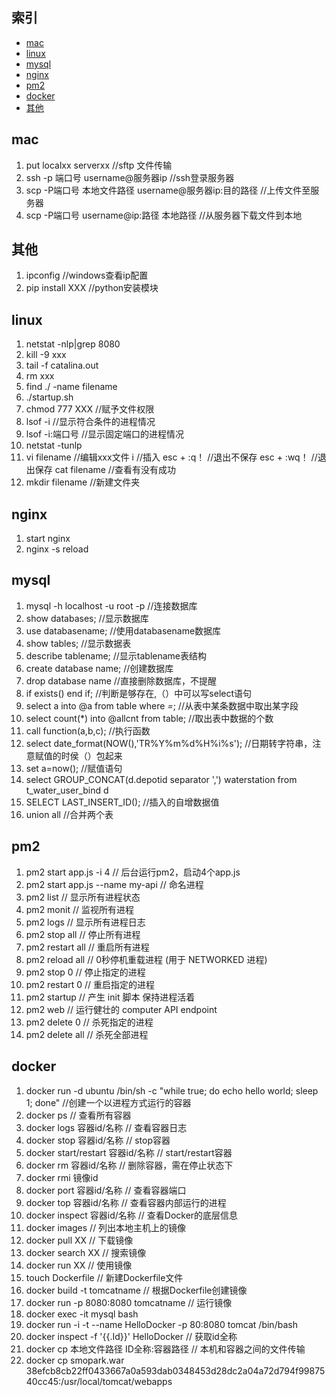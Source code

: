 ## 索引

- [mac](#mac)
- [linux](#linux)
- [mysql](#mysql)
- [nginx](#nginx)
- [pm2](#pm2)
- [docker](#docker)
- [其他](其他)

## mac
1. put localxx  serverxx    //sftp 文件传输
1. ssh -p 端口号 username@服务器ip    //ssh登录服务器
1. scp -P端口号 本地文件路径 username@服务器ip:目的路径   //上传文件至服务器
1. scp -P端口号 username@ip:路径 本地路径     //从服务器下载文件到本地

## 其他
1. ipconfig               //windows查看ip配置
1. pip install XXX        //python安装模块

## linux

1.  netstat -nlp|grep 8080 
1.  kill -9 xxx 
1.  tail -f catalina.out
1.  rm xxx
1.  find ./ -name filename 
1.  ./startup.sh
1.  chmod 777 XXX                                //赋予文件权限
1.  lsof -i                                      //显示符合条件的进程情况
1.  lsof -i:端口号                               //显示固定端口的进程情况
1.  netstat -tunlp
1.  vi filename                                 //编辑xxx文件
        i                                       //插入
    esc + :q！                                  //退出不保存
    esc + :wq！                                 //退出保存
    cat filename                                //查看有没有成功
1. mkdir filename                               //新建文件夹

## nginx

1.  start nginx                               
1.  nginx -s reload


## mysql

1.  mysql -h localhost -u root -p                //连接数据库
1.  show databases;                              //显示数据库
1.  use databasename;                            //使用databasename数据库
1.  show tables;                                 //显示数据表
1.  describe tablename;                          //显示tablename表结构
1.  create database name;                        //创建数据库
1.  drop database name                           //直接删除数据库，不提醒
1.	if exists()  end if;                         //判断是够存在,（）中可以写select语句
1.	select a into @a from table where *=*;       //从表中某条数据中取出某字段
1.	select count(*) into @allcnt from table;     //取出表中数据的个数
1.	call function(a,b,c);                        //执行函数
1.	select date_format(NOW(),'TR%Y%m%d%H%i%s');  //日期转字符串，注意赋值的时侯（）包起来
1.  set a=now();                                 //赋值语句
1. select  GROUP_CONCAT(d.depotid separator ',') waterstation 	from t_water_user_bind d
1. SELECT LAST_INSERT_ID();                      //插入的自增数据值
1.  union all                                    //合并两个表

## pm2

1.  pm2 start app.js -i 4                        // 后台运行pm2，启动4个app.js 
1.  pm2 start app.js --name my-api               // 命名进程
1.  pm2 list                                     // 显示所有进程状态
1.  pm2 monit                                    // 监视所有进程
1.  pm2 logs                                     // 显示所有进程日志
1.  pm2 stop all                                 // 停止所有进程
1.  pm2 restart all                              // 重启所有进程
1.  pm2 reload all                               // 0秒停机重载进程 (用于 NETWORKED 进程)
1.  pm2 stop 0                                   // 停止指定的进程
1.  pm2 restart 0                                // 重启指定的进程
1.  pm2 startup                                  // 产生 init 脚本 保持进程活着
1.  pm2 web                                      // 运行健壮的 computer API endpoint 
1.  pm2 delete 0                                 // 杀死指定的进程
1.  pm2 delete all                               // 杀死全部进程


## docker
1.  docker run -d ubuntu /bin/sh -c "while true; do echo hello world; sleep 1; done"  //创建一个以进程方式运行的容器
1.  docker ps                                    // 查看所有容器
1.  docker logs  容器id/名称                      // 查看容器日志
1.  docker stop  容器id/名称                      // stop容器
1.  docker start/restart  容器id/名称             // start/restart容器
1.  docker rm    容器id/名称                      // 删除容器，需在停止状态下
1.  docker rmi   镜像id
1.  docker port  容器id/名称                      // 查看容器端口
1.  docker top   容器id/名称                      // 查看容器内部运行的进程
1.  docker inspect   容器id/名称                  // 查看Docker的底层信息
1.  docker images                                // 列出本地主机上的镜像
1.  docker pull  XX                              // 下载镜像
1.  docker search  XX                            // 搜索镜像
1.  docker run  XX                               // 使用镜像
1.  touch Dockerfile                             // 新建Dockerfile文件
1.  docker build -t tomcatname                   // 根据Dockerfile创建镜像
1.  docker run -p 8080:8080 tomcatname           // 运行镜像
1.  docker exec -it mysql bash
1.  docker run -i -t --name HelloDocker -p 80:8080 tomcat /bin/bash
1.  docker inspect -f '{{.Id}}' HelloDocker      // 获取id全称
1.  docker cp 本地文件路径 ID全称:容器路径         // 本机和容器之间的文件传输
1.  docker cp smopark.war 38efcb8cb22ff0433667a0a593dab0348453d28dc2a04a72d794f9987540cc45:/usr/local/tomcat/webapps
